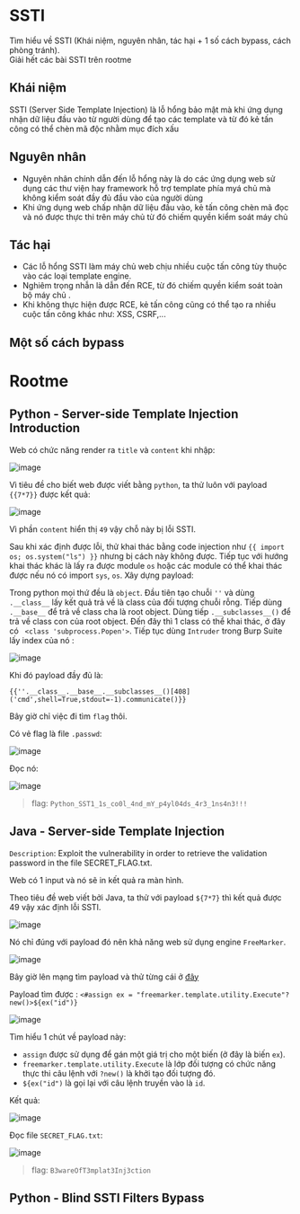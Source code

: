 # SSTI
Tìm hiểu về SSTI (Khái niệm, nguyên nhân, tác hại + 1 số cách bypass, cách phòng tránh).<br>
Giải hết các bài SSTI trên rootme

## Khái niệm 
SSTI (Server Side Template Injection) là lỗ hổng bảo mật mà khi ứng dụng nhận dữ liệu đầu vào từ người dùng để tạo các template và từ đó kẻ tấn công có thể chèn mã độc nhằm mục đích xấu
## Nguyên nhân
- Nguyên nhân chính dẫn đến lỗ hổng này là do các ứng dụng web sử dụng các thư viện hay framework hỗ trợ template phía myá chủ mà không kiểm soát đầy đủ đầu vào của người dùng
- Khi ứng dụng web chấp nhận dữ liệu đầu vào, kẻ tấn công chèn mã đọc và nó được thực thi trên máy chủ từ đó chiếm quyền kiểm soát máy chủ
## Tác hại
- Các lỗ hổng SSTI làm máy chủ web chịu nhiều cuộc tấn công tùy thuộc vào các loại template engine.
- Nghiêm trọng nhẫn là dẫn đến RCE, từ đó chiếm quyền kiểm soát toàn bộ máy chủ .
- Khi không thực hiện được RCE, kẻ tấn công cũng có thể tạo ra nhiều cuộc tấn công khác như: XSS, CSRF,...
## Một số cách bypass

# Rootme

## Python - Server-side Template Injection Introduction

Web có chức năng render ra `title` và `content` khi nhập:

![image](https://user-images.githubusercontent.com/92881216/231993476-2f64e2a8-d573-4a52-9dcc-aa1fbd017b78.png)

Vì tiêu đề cho biết web được viết bằng `python`, ta thử luôn với payload `{{7*7}}` được kết quả:

![image](https://user-images.githubusercontent.com/92881216/231993895-ccd91592-c5c8-4976-8cfc-fef657093fdf.png)

Vì phần `content` hiển thị `49` vậy chỗ này bị lỗi SSTI.

Sau khi xác định được lỗi, thử khai thác bằng code injection như `{{ import os; os.system("ls") }}` nhưng bị cách này không được. Tiếp tục với hướng khai thác khác là lấy ra được module `os` hoặc các module có thể khai thác được nếu nó có import `sys`, `os`. Xây dựng payload:

Trong python mọi thứ đều là `object`. Đầu tiên tạo chuỗi `''` và dùng `.__class__` lấy kết quả trả về là class của đối tượng chuỗi rỗng. Tiếp dùng `.__base__` để trả về class cha là root object. Dùng tiếp `.__subclasses__()` để trả về class con của root object. Đến đây thì 1 class có thể khai thác, ở đây có ` <class 'subprocess.Popen'>`. Tiếp tục dùng `Intruder` trong Burp Suite lấy index của nó :

![image](https://user-images.githubusercontent.com/92881216/232005125-54519380-1c4a-4393-b5f6-d90dd242613f.png)

Khi đó payload đầy đủ là:
```
{{''.__class__.__base__.__subclasses__()[408]('cmd',shell=True,stdout=-1).communicate()}}
```
Bây giờ chỉ việc đi tìm `flag` thôi.

Có vẻ flag là file `.passwd`:

![image](https://user-images.githubusercontent.com/92881216/232006911-ea0c9796-55d6-4475-a17a-38e675a7fddf.png)

Đọc nó:

![image](https://user-images.githubusercontent.com/92881216/232007054-dc52522c-c7c0-43c0-84ca-7131fdbaccaf.png)

> flag: `Python_SST1_1s_co0l_4nd_mY_p4yl04ds_4r3_1ns4n3!!!`

## Java - Server-side Template Injection
`Description`: Exploit the vulnerability in order to retrieve the validation password in the file SECRET_FLAG.txt.

Web có 1 input và nó sẽ in kết quả ra màn hình.

Theo tiêu đề web viết bởi Java, ta thử với payload `${7*7}` thì kết quả được 49 vậy xác định lỗi SSTI.

![image](https://user-images.githubusercontent.com/92881216/232008454-afabcaf2-80ff-49e1-b009-b896c5fb32df.png)

Nó chỉ đúng với payload đó nên khả năng web sử dụng engine `FreeMarker`.

![image](https://user-images.githubusercontent.com/92881216/232009737-359bf137-e5f7-4aae-87fc-76e0e98560e4.png)

Bây giờ lên mạng tìm payload và thử từng cái ở <a href="https://book.hacktricks.xyz/pentesting-web/ssti-server-side-template-injection#freemarker-java" >đây</a>

Payload tìm được : `<#assign ex = "freemarker.template.utility.Execute"?new()>${ex("id")}`

![image](https://user-images.githubusercontent.com/92881216/232012746-94d16ac6-ea0f-4eb5-9300-d6b8bca7b9d5.png)

Tìm hiểu 1 chút về payload này:  
- `assign` được sử dụng để gán một giá trị cho một biến (ở đây là biến `ex`).
- `freemarker.template.utility.Execute` là lớp đối tượng có chức năng thực thi câu lệnh với `?new()` là khởi tạo đối tượng đó.
- `${ex("id")` là gọi lại với câu lệnh truyền vào là `id`.

Kết quả:

![image](https://user-images.githubusercontent.com/92881216/232012261-104dc843-0d7f-40c0-a87b-f9254f0cad41.png)

Đọc file `SECRET_FLAG.txt`:

![image](https://user-images.githubusercontent.com/92881216/232012426-24fdd6b4-a245-4e7b-89a5-ea9c6b010f4d.png)

> flag: `B3wareOfT3mplat3Inj3ction`

## Python - Blind SSTI Filters Bypass
